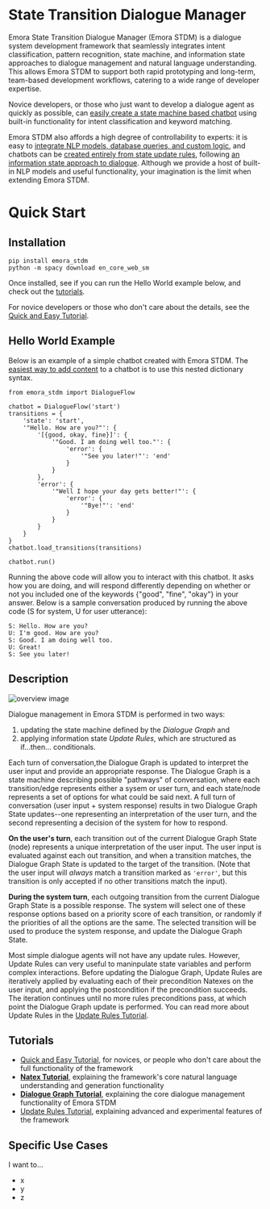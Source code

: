 # State Transition Dialogue Manager

Emora State Transition Dialogue Manager (Emora STDM) is a dialogue system development framework that seamlessly integrates intent classification, pattern recognition, state machine, and information state approaches to dialogue management and natural language understanding. This allows Emora STDM to support both rapid prototyping and long-term, team-based development workflows, catering to a wide range of developer expertise.

Novice developers, or those who just want to develop a dialogue agent as quickly as possible, can [easily create a state machine based chatbot](/docs/NoviceTutorial.md) using built-in functionality for intent classification and keyword matching. 

Emora STDM also affords a high degree of controllability to experts: it is easy to [integrate NLP models, database queries, and custom logic](), and chatbots can be [created entirely from state update rules](), following [an information state approach to dialogue](https://people.ict.usc.edu/~traum/Papers/traumlarsson.pdf). Although we provide a host of built-in NLP models and useful functionality, your imagination is the limit when extending Emora STDM.

# Quick Start

## Installation

```
pip install emora_stdm
python -m spacy download en_core_web_sm
```

Once installed, see if you can run the Hello World example below, and check out the [tutorials](https://github.com/emora-chat/emora_stdm/blob/master/README.md#tutorials).

For novice developers or those who don't care about the details, see the [Quick and Easy Tutorial](/docs/NoviceTutorial.md).

## Hello World Example

Below is an example of a simple chatbot created with Emora STDM.
The [easiest way to add content]() to a chatbot is to use this nested dictionary syntax.

```python3
from emora_stdm import DialogueFlow

chatbot = DialogueFlow('start')
transitions = {
    'state': 'start',
    '"Hello. How are you?"': {
        '[{good, okay, fine}]': {
            '"Good. I am doing well too."': {
                'error': {
                    '"See you later!"': 'end'
                }
            }
        },
        'error': {
            '"Well I hope your day gets better!"': {
                'error': {
                    '"Bye!"': 'end'
                }
            }
        }
    }
}
chatbot.load_transitions(transitions)

chatbot.run()
```
Running the above code will allow you to interact with this chatbot.
It asks how you are doing, and will respond differently depending on whether or not you included one of the keywords {"good", "fine", "okay"} in your answer. Below is a sample conversation produced by running the above code 
(S for system, U for user utterance):

```
S: Hello. How are you?
U: I'm good. How are you?
S: Good. I am doing well too.
U: Great!
S: See you later!
```

## Description

![overview image](https://github.com/emora-chat/emora_stdm/blob/master/docs/Approach_%20Demo_%20emora_stdm.svg)

Dialogue management in Emora STDM is performed in two ways: 
1) updating the state machine defined by the *Dialogue Graph* and 
2) applying information state *Update Rules*, which are structured as if...then... conditionals. 

Each turn of conversation,the Dialogue Graph is updated to interpret the user input and provide an appropriate response.
The Dialogue Graph is a state machine describing possible "pathways" of conversation, where each transition/edge represents either a sysem or user turn, and each state/node represents a set of options for what could be said next.
A full turn of conversation (user input + system response) results in two Dialogue Graph State updates--one representing an interpretation of the user turn, and the second representing a decision of the system for how to respond.

**On the user's turn**, each transition out of the current Dialogue Graph State (node) represents a unique interpretation of the user input.
The user input is evaluated against each out transition, and when a transition matches, the Dialogue Graph State is updated to the target of the transition.
(Note that the user input will *always* match a transition marked as `'error'`, but this transition is only accepted if no other transitions match the input).

**During the system turn**, each outgoing transition from the current Dialogue Graph State is a possible response. 
The system will select one of these response options based on a priority score of each transition, or randomly if the priorities of all the options are the same.
The selected transition will be used to produce the system response, and update the Dialogue Graph State.


Most simple dialogue agents will not have any update rules.
However, Update Rules can very useful to maninpulate state variables and perform complex interactions.
Before updating the Dialogue Graph, Update Rules are iteratively applied by evaluating each of their precondition Natexes on the user input, and applying the postcondition if the precondition succeeds.
The iteration continues until no more rules preconditions pass, at which point the Dialogue Graph update is performed.
You can read more about Update Rules in the [Update Rules Tutorial]().

## Tutorials

* [Quick and Easy Tutorial](/docs/NoviceTutorial.md), for novices, or people who don't care about the full functionality of the framework
* [**Natex Tutorial**](), explaining the framework's core natural language understanding and generation functionality
* [**Dialogue Graph Tutorial**](), explaining the core dialogue management functionality of Emora STDM
* [Update Rules Tutorial](), explaining advanced and experimental features of the framework

## Specific Use Cases

I want to...
* x
* y
* z
